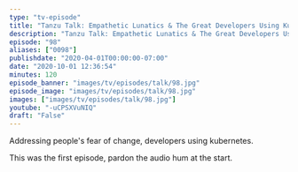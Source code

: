 ```yaml
---
type: "tv-episode"
title: "Tanzu Talk: Empathetic Lunatics & The Great Developers Using Kubernetes Scare"
description: "Tanzu Talk: Empathetic Lunatics & The Great Developers Using Kubernetes Scare"
episode: "98"
aliases: ["0098"]
publishdate: "2020-04-01T00:00:00-07:00"
date: "2020-10-01 12:36:54"
minutes: 120
episode_banner: "images/tv/episodes/talk/98.jpg"
episode_image: "images/tv/episodes/talk/98.jpg"
images: ["images/tv/episodes/talk/98.jpg"]
youtube: "-uCPSXVuNIQ"
draft: "False"
---
```


Addressing people's fear of change, developers using kubernetes.

This was the first episode, pardon the audio hum at the start.